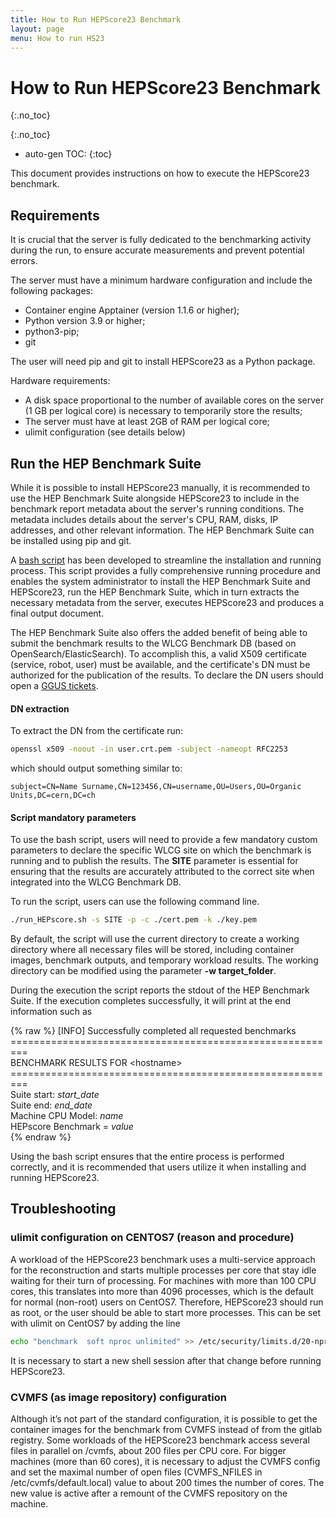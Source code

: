 ```yaml
---
title: How to Run HEPScore23 Benchmark
layout: page
menu: How to run HS23
---
```


# How to Run HEPScore23 Benchmark
{:.no_toc}

{:.no_toc}
* auto-gen TOC:
{:toc}

This document provides instructions on how to execute the HEPScore23 benchmark.

## Requirements

It is crucial that the server is fully dedicated to the benchmarking activity during the run, to ensure accurate measurements and prevent potential errors.

The server must have a minimum hardware configuration and include the following packages:
   * Container engine Apptainer (version 1.1.6 or higher);
   * Python version 3.9 or higher;
   * python3-pip;
   * git

The user will need pip and git to install HEPScore23 as a Python package.

Hardware requirements:
   * A disk space proportional to the number of available cores on the server (1 GB per logical core) is necessary to temporarily store the results;
   * The server must have at least 2GB of RAM per logical core;
   * ulimit configuration (see details below)


## Run the HEP Benchmark Suite

While it is possible to install HEPScore23 manually, it is recommended to use the HEP Benchmark Suite alongside HEPScore23 to include in the benchmark report metadata about the server's running conditions. The metadata includes details about the server's CPU, RAM, disks, IP addresses, and other relevant information. The HEP Benchmark Suite can be installed using pip and git.

A [bash script](https://gitlab.cern.ch/hep-benchmarks/hep-benchmark-suite/-/raw/master/examples/hepscore/run_HEPscore.sh) has been developed  to streamline the installation and running process. This script provides a fully comprehensive running procedure and enables the system administrator to install the HEP Benchmark Suite and HEPScore23, run the HEP Benchmark Suite, which in turn extracts the necessary metadata from the server, executes HEPScore23 and produces a final output document. 

The HEP Benchmark Suite also offers the added benefit of being able to submit the benchmark results to the WLCG Benchmark DB (based on OpenSearch/ElasticSearch). To accomplish this, a valid X509 certificate (service, robot, user) must be available, and the certificate's DN must be authorized for the publication of the results.
To declare the DN users should open a [GGUS tickets](https://ggus.eu/?mode=ticket_submit). 

#### DN extraction
To extract the DN from the certificate  run:

```sh
openssl x509 -noout -in user.crt.pem -subject -nameopt RFC2253
```

which should output something similar to:
```
subject=CN=Name Surname,CN=123456,CN=username,OU=Users,OU=Organic Units,DC=cern,DC=ch
```

#### Script mandatory parameters
To use the bash script, users will need to provide a few mandatory custom parameters to declare the specific WLCG site on which the benchmark is running and to publish the results. 
The **SITE** parameter is essential for ensuring that the results are accurately attributed to the correct site when integrated into the WLCG Benchmark DB.

To run the script, users can use the following command line. 
```sh
./run_HEPscore.sh -s SITE -p -c ./cert.pem -k ./key.pem
```

By default, the script will use the current directory to create a working directory where all necessary files will be stored, including container images, benchmark outputs, and temporary workload results. The working directory can be modified using the parameter **-w target_folder**.

During the execution the script reports the stdout of the HEP Benchmark Suite. If the execution completes successfully, it will print at the end information such as

{% raw %}
[INFO] Successfully completed all requested benchmarks<br>
=========================================================<br>
BENCHMARK RESULTS FOR \<hostname\><br>
=========================================================<br>
Suite start: *start_date*<br>
Suite end:   *end_date*<br>
Machine CPU Model: *name*<br>
HEPscore Benchmark = *value*<br>
{% endraw %}

Using the bash script ensures that the entire process is performed correctly, and it is recommended that users utilize it when installing and running HEPScore23.

## Troubleshooting
### ulimit configuration on CENTOS7 (reason and procedure)
A workload of the HEPScore23 benchmark uses a multi-service approach for the reconstruction and starts multiple processes per core that stay idle waiting for their turn of processing. For machines with more than 100 CPU cores, this translates into more than 4096 processes, which is the default for normal (non-root) users on CentOS7. Therefore, HEPScore23 should run as root, or the user should be able to start more processes. This can be set with ulimit on CentOS7 by adding the line

```sh
echo "benchmark  soft nproc unlimited" >> /etc/security/limits.d/20-nproc.conf 
```

It is necessary to start a new shell session after that change before running HEPScore23.

### CVMFS (as image repository) configuration 
Although it’s not part of the standard configuration, it is possible to get the container images for the benchmark from CVMFS instead of from the gitlab registry. Some workloads of the HEPScore23 benchmark access several files in parallel on /cvmfs, about 200 files per CPU core. For bigger machines (more than 60 cores), it is necessary to adjust the CVMFS config and set the maximal number of open files (CVMFS_NFILES in /etc/cvmfs/default.local) value to about 200 times the number of cores. The new value is active after a remount of the CVMFS repository on the machine.
